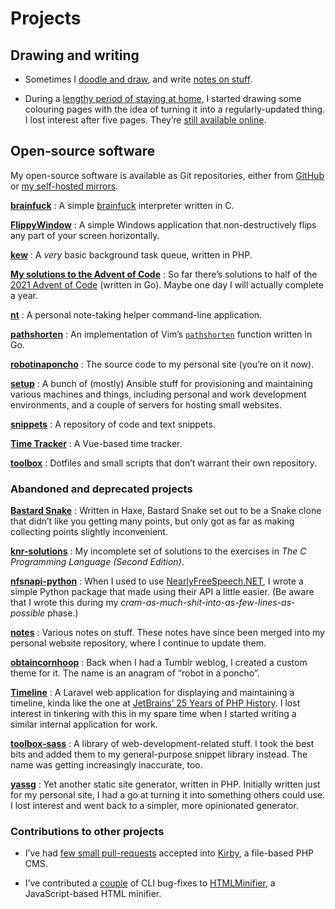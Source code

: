 <!---
  # Copyright (C) Damien Dart, <damiendart@pobox.com>.
  # This file is distributed under the MIT licence. For more
  # information, please refer to the accompanying "LICENCE" file.

  description: "View a bunch of Damien Dart's projects."
  section: 'projects'
  twigTemplate: '.templates/base-markdown.html.twig'
--->

Projects
========

## Drawing and writing

- Sometimes I [doodle and draw], and write [notes on stuff].
- During a [lengthy period of staying at home], I started drawing some
  colouring pages with the idea of turning it into a regularly-updated
  thing. I lost interest after five pages. They’re [still available
  online].

  [doodle and draw]: <https://www.robotinaponcho.net/art/>
  [notes on stuff]: <https://www.robotinaponcho.net/notes/>
  [lengthy period of staying at home]: <https://en.wikipedia.org/wiki/COVID-19_pandemic>
  [still available online]: <https://www.robotinaponcho.net/crap/>


## Open-source software

My open-source software is available as Git repositories, either from
[GitHub] or [my self-hosted mirrors].

**[brainfuck]**
:   A simple [brainfuck][1] interpreter written in C.

**[FlippyWindow]**
:   A simple Windows application that non-destructively flips any part
    of your screen horizontally.

**[kew]**
:   A *very* basic background task queue, written in PHP.

**[My solutions to the Advent of Code]**
:   So far there’s solutions to half of the [2021 Advent of Code]
    (written in Go). Maybe one day I will actually complete a year.

**[nt]**
:   A personal note-taking helper command-line application.

**[pathshorten]**
:   An implementation of Vim’s [`pathshorten`] function written in Go.

**[robotinaponcho]**
:   The source code to my personal site (you’re on it now).

**[setup]**
:   A bunch of (mostly) Ansible stuff for provisioning and maintaining
    various machines and things, including personal and work development
    environments, and a couple of servers for hosting small websites.

**[snippets]**
:   A repository of code and text snippets.

**[Time Tracker]**
:   A Vue-based time tracker.

**[toolbox]**
:   Dotfiles and small scripts that don’t warrant their own repository.

  [GitHub]: <https://github.com/damiendart>
  [my self-hosted mirrors]: <https://www.robotinaponcho.net/git/>
  [brainfuck]: <https://github.com/damiendart/brainfuck>
  [1]: <https://en.wikipedia.org/wiki/Brainfuck>
  [FlippyWindow]: <https://www.robotinaponcho.net/projects/flippywindow/>
  [kew]: <https://github.com/damiendart/kew>
  [My solutions to the Advent of Code]: <https://github.com/damiendart/adventofcode>
  [2021 Advent of Code]: <https://adventofcode.com/2021>
  [pathshorten]: <https://github.com/damiendart/pathshorten>
  [`pathshorten`]: <https://vimhelp.org/builtin.txt.html#pathshorten%28%29>
  [nt]: <https://github.com/damiendart/nt>
  [robotinaponcho]: <https://github.com/damiendart/robotinaponcho>
  [setup]: <https://github.com/damiendart/setup>
  [snippets]: <https://github.com/damiendart/snippets>
  [Time Tracker]: <https://github.com/damiendart/timetracker>
  [toolbox]: <https://github.com/damiendart/toolbox>

### Abandoned and deprecated projects

**[Bastard Snake]**
:   Written in Haxe, Bastard Snake set out to be a Snake clone that
    didn’t like you getting many points, but only got as far as making
    collecting points slightly inconvenient.

**[knr-solutions]**
:   My incomplete set of solutions to the exercises in *The C
    Programming Language (Second Edition)*.

**[nfsnapi-python]**
:   When I used to use [NearlyFreeSpeech.NET], I wrote a simple Python
    package that made using their API a little easier. (Be aware that I
    wrote this during my
    *cram-as-much-shit-into-as-few-lines-as-possible* phase.)

**[notes]**
:   Various notes on stuff. These notes have since been merged into my
    personal website repository, where I continue to update them.

**[obtaincornhoop]**
:   Back when I had a Tumblr weblog, I created a custom theme for it.
    The name is an anagram of “robot in a poncho”.

**[Timeline]**
:   A Laravel web application for displaying and maintaining a timeline,
    kinda like the one at [JetBrains’ 25 Years of PHP History]. I lost
    interest in tinkering with this in my spare time when I started
    writing a similar internal application for work.

**[toolbox-sass]**
:   A library of web-development-related stuff. I took the best bits and
    added them to my general-purpose snippet library instead. The name
    was getting increasingly inaccurate, too.

**[yassg]**
:   Yet another static site generator, written in PHP. Initially written
    just for my personal site, I had a go at turning it into something
    others could use. I lost interest and went back to a simpler, more
    opinionated generator.

  [Bastard Snake]: <https://github.com/damiendart/bastardsnake>
  [knr-solutions]: <https://github.com/damiendart/knr-solutions>
  [nfsnapi-python]: <https://github.com/damiendart/nfsnapi-python>
  [NearlyFreeSpeech.NET]: <https://www.nearlyfreespeech.net/>
  [notes]: <https://github.com/damiendart/notes>
  [obtaincornhoop]: <https://github.com/damiendart/obtaincornhoop>
  [Timeline]: <https://github.com/damiendart/timeline>
  [JetBrains’ 25 Years of PHP History]: <https://www.jetbrains.com/lp/php-25/>
  [toolbox-sass]: <https://github.com/damiendart/toolbox-sass>
  [yassg]: <https://github.com/damiendart/yassg>

### Contributions to other projects

- I’ve had [few small pull-requests] accepted into [Kirby], a file-based
  PHP CMS.
- I’ve contributed a [couple] of CLI bug-fixes to [HTMLMinifier], a
  JavaScript-based HTML minifier.

  [few small pull-requests]: <https://github.com/getkirby/kirby/pulls?q=is%3Apr+author%3Adamiendart>
  [Kirby]: <https://getkirby.com>
  [couple]: <https://github.com/kangax/html-minifier/pulls?q=is%3Apr+author%3Adamiendart>
  [HTMLMinifier]: <https://github.com/kangax/html-minifier>
